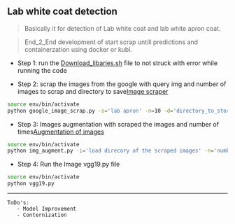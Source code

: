 ## Lab white coat detection

 > Basically it for detection of Lab white coat and lab white apron coat.
 
 > End_2_End development of start scrap untill predictions and containerzation using docker or kubl. 

 
 * Step 1: run the [Download_libaries.sh](https://github.com/bellamkondaprakash/Lab_white_coat_detection/blob/master/Download_libaries.sh) file to not struck with error while running the code
 
 * Step 2: scrap the images from the google with query img and number of images to scrap and directory to save[Image scraper](https://github.com/bellamkondaprakash/Lab_white_coat_detection/blob/master/google_image_scrap.py)
 
 ```bash
 source env/bin/activate
 python google_image_scrap.py -s='lab apron' -n=10 -d='directory_to_store_images'
 
 ```
 
 * Step 3: Images augmentation with scraped the images and number of times[Augmentation of images](https://github.com/bellamkondaprakash/Lab_white_coat_detection/blob/master/img_augment.py) 
 
 ```bash
 source env/bin/activate
 python img_augment.py -i='load direcory of the scraped images' -n='number of times images to augment of diff verticles' -d='directory_to_store_images'
 ```
 
 * Step 4: Run the Image vgg19.py file 
 ```bash
 source env/bin/activate
 python vgg19.py 
 ```
 ---
 ```
 ToDo's:
    - Model Improvement
    - Conternization
 ```
